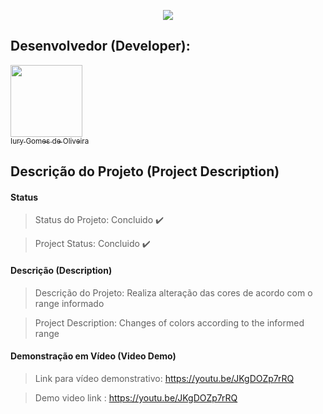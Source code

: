 <p align="center">
  <img src="https://github.com/iurygdeoliveira/Front-End/blob/master/CORES/img/Capa.png">
</p>

## Desenvolvedor (Developer):

[<img src="https://avatars3.githubusercontent.com/u/30157522?s=460&u=30d3397df3e4655b6fa8047ac27052569cf7db78&v=4" width=115><br><sub>Iury Gomes de Oliveira</sub>](https://github.com/iurygdeoliveira)

## Descrição do Projeto (Project Description)

#### Status

> Status do Projeto: Concluido :heavy_check_mark:

> Project Status: Concluido :heavy_check_mark:

#### Descrição (Description)

> Descrição do Projeto: Realiza alteração das cores de acordo com o range informado

> Project Description: Changes of colors according to the informed range

#### Demonstração em Vídeo (Video Demo)

> Link para vídeo demonstrativo: https://youtu.be/JKgDOZp7rRQ

> Demo video link : https://youtu.be/JKgDOZp7rRQ
